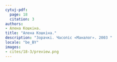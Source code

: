 ```yaml
---
cytuj-pdf:
  page: 18
  citation: 3
authors:
- Алена Кошкiна.
title: "Алена Кошкiна."
description: "Зорачкi. Часопіс «Маналог». 2003 "
locale: "be_BY"
images:
- cites/18-3/preview.png
---
```

